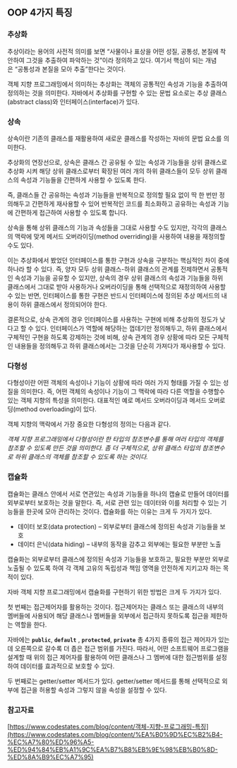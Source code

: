 ## OOP 4가지 특징

### 추상화

추상이라는 용어의 사전적 의미를 보면 “사물이나 표상을 어떤 성질, 공통성, 본질에 착안하여 그것을 추출하여 파악하는 것”이라 정의하고 있다. 여기서 핵심이 되는 개념은 “공통성과 본질을 모아 추출”한다는 것이다. 

객체 지향 프로그래밍에서 의미하는 추상화는 객체의 공통적인 속성과 기능을 추출하여 정의하는 것을 의미한다. 자바에서 추상화를 구현할 수 있는 문법 요소로는 추상 클래스(abstract class)와 인터페이스(interface)가 있다.

### 상속

상속이란 기존의 클래스를 재활용하여 새로운 클래스를 작성하는 자바의 문법 요소를 의미한다.

추상화의 연장선으로, 상속은 클래스 간 공유될 수 있는 속성과 기능들을 상위 클래스로 추상화 시켜 해당 상위 클래스로부터 확장된 여러 개의 하위 클래스들이 모두 상위 클래스의 속성과 기능들을 간편하게 사용할 수 있도록 한다. 

즉, 클래스들 간 공유하는 속성과 기능들을 반복적으로 정의할 필요 없이 딱 한 번만 정의해두고 간편하게 재사용할 수 있어 반복적인 코드를 최소화하고 공유하는 속성과 기능에 간편하게 접근하여 사용할 수 있도록 합니다.

상속을 통해 상위 클래스의 기능과 속성들을 그대로 사용할 수도 있지만, 각각의 클래스의 맥락에 맞게 메서드 오버라이딩(method overriding)을 사용하여 내용을 재정의할 수도 있다.

이는 추상화에서 봤었던 인터페이스를 통한 구현과 상속을 구분하는 핵심적인 차이 중에 하나라 할 수 있다. 즉, 양자 모두 상위 클래스-하위 클래스의 관계를 전제하면서 공통적인 속성과 기능을 공유할 수 있지만, 상속의 경우 상위 클래스의 속성과 기능들을 하위 클래스에서 그대로 받아 사용하거나 오버라이딩을 통해 선택적으로 재정의하여 사용할 수 있는 반면, 인터페이스를 통한 구현은 반드시 인터페이스에 정의된 추상 메서드의 내용이 하위 클래스에서 정의되어야 한다.

결론적으로, 상속 관계의 경우 인터페이스를 사용하는 구현에 비해 추상화의 정도가 낮다고 할 수 있다. 인터페이스가 역할에 해당하는 껍데기만 정의해두고, 하위 클래스에서 구체적인 구현을 하도록 강제하는 것에 비해, 상속 관계의 경우 상황에 따라 모든 구체적인 내용들을 정의해두고 하위 클래스에서는 그것을 단순히 가져다가 재사용할 수 있다.

### 다형성

다형성이란 어떤 객체의 속성이나 기능이 상황에 따라 여러 가지 형태를 가질 수 있는 성질을 의미한다. 즉, 어떤 객체의 속성이나 기능이 그 맥락에 따라 다른 역할을 수행할수 있는 객체 지향의 특성을 의미한다. 대표적인 예로 메서드 오버라이딩과 메서드 오버로딩(method overloading)이 있다.

객체 지향의 맥락에서 가장 중요한 다형성의 정의는 다음과 같다.

*객체 지향 프로그래밍에서 다형성이란 한 타입의 참조변수를 통해 여러 타입의 객체를 참조할 수 있도록 만든 것을 의미한다. 좀 더 구체적으로, 상위 클래스 타입의 참조변수로 하위 클래스의 객체를 참조할 수 있도록 하는 것이다.*

### 캡슐화

캡슐화는 클래스 안에서 서로 연관있는 속성과 기능들을 하나의 캡슐로 만들어 데이터를 외부로부터 보호하는 것을 말한다. 즉, 서로 관련 있는 데이터와 이를 처리할 수 있는 기능들을 한곳에 모아 관리하는 것이다. 캡슐화를 하는 이유는 크게 두 가지가 있다.

- 데이터 보호(data protection) – 외부로부터 클래스에 정의된 속성과 기능들을 보호
- 데이터 은닉(data hiding) – 내부의 동작을 감추고 외부에는 필요한 부분만 노출

캡슐화는 외부로부터 클래스에 정의된 속성과 기능들을 보호하고, 필요한 부분만 외부로 노출될 수 있도록 하여 각 객체 고유의 독립성과 책임 영역을 안전하게 지키고자 하는 목적이 있다.

자바 객체 지향 프로그래밍에서 캡슐화를 구현하기 위한 방법은 크게 두 가지가 있다. 

첫 번째는 접근제어자를 활용하는 것이다. 접근제어자는 클래스 또는 클래스의 내부의 멤버들에 사용되어 해당 클래스나 멤버들을 외부에서 접근하지 못하도록 접근을 제한하는 역할을 한다. 

자바에는 **`public`**, **`default`** , **`protected`**, **`private`** 총 4가지 종류의 접근 제어자가 있는데 오른쪽으로 갈수록 더 좁은 접근 범위를 가진다. 따라서, 어떤 소프트웨어 프로그램을 설계할 때 위의 접근 제어자를 활용하여 어떤 클래스나 그 멤버에 대한 접근범위를 설정하여 데이터를 효과적으로 보호할 수 있다.

두 번째로는 getter/setter 메서드가 있다. getter/setter 메서드를 통해 선택적으로 외부에 접근을 허용할 속성과 그렇지 않을 속성을 설정할 수 있다. 

### 참고자료

[https://www.codestates.com/blog/content/객체-지향-프로그래밍-특징](https://www.codestates.com/blog/content/%EA%B0%9D%EC%B2%B4-%EC%A7%80%ED%96%A5-%ED%94%84%EB%A1%9C%EA%B7%B8%EB%9E%98%EB%B0%8D-%ED%8A%B9%EC%A7%95)